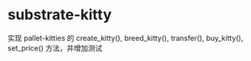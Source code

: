 # substrate-kitty
实现 pallet-kitties 的 create_kitty(), breed_kitty(), transfer(), buy_kitty(), set_price() 方法，并增加测试
